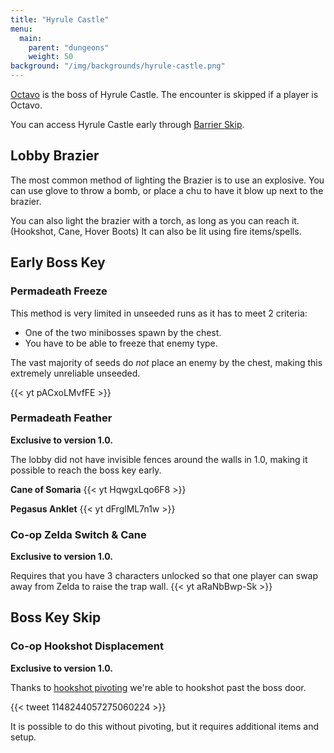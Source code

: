 ```yaml
---
title: "Hyrule Castle"
menu:
  main:
    parent: "dungeons"
    weight: 50
background: "/img/backgrounds/hyrule-castle.png"
---
```


[Octavo](/bosses/octavo) is the boss of Hyrule Castle.
The encounter is skipped if a player is Octavo.

You can access Hyrule Castle early through [Barrier Skip](/sequence-breaks/barrier-skip/).

## Lobby Brazier

The most common method of lighting the Brazier is to use an explosive.
You can use glove to throw a bomb, or place a chu to have it blow up next to the brazier.

You can also light the brazier with a torch, as long as you can reach it. (Hookshot, Cane, Hover Boots)
It can also be lit using fire items/spells.

## Early Boss Key

### Permadeath Freeze

This method is very limited in unseeded runs as it has to meet 2 criteria:
- One of the two minibosses spawn by the chest.
- You have to be able to freeze that enemy type.

The vast majority of seeds do _not_ place an enemy by the chest, making this extremely unreliable unseeded.

{{< yt pACxoLMvfFE >}}

### Permadeath Feather

**Exclusive to version 1.0.**

The lobby did not have invisible fences around the walls in 1.0, making it possible to reach the boss key early.

**Cane of Somaria**
{{< yt HqwgxLqo6F8 >}}

**Pegasus Anklet**
{{< yt dFrglML7n1w >}}

### Co-op Zelda Switch & Cane

**Exclusive to version 1.0.**

Requires that you have 3 characters unlocked so that one player can swap away from Zelda to raise the trap wall.
{{< yt aRaNbBwp-Sk >}}

## Boss Key Skip

### Co-op Hookshot Displacement

**Exclusive to version 1.0.**

Thanks to [hookshot pivoting](/tech/hookshot-displacement/#hookshot-pivoting) we're able to hookshot past the boss door.

{{< tweet 1148244057275060224 >}}

It is possible to do this without pivoting, but it requires additional items and setup.
